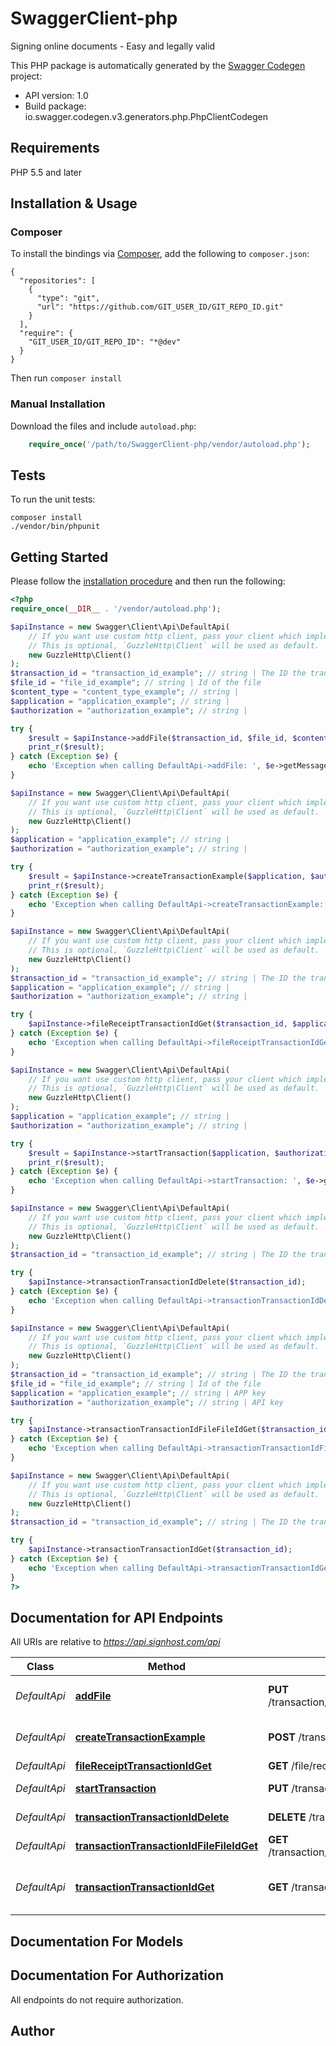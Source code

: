 # SwaggerClient-php
Signing online documents - Easy and legally valid

This PHP package is automatically generated by the [Swagger Codegen](https://github.com/swagger-api/swagger-codegen) project:

- API version: 1.0
- Build package: io.swagger.codegen.v3.generators.php.PhpClientCodegen

## Requirements

PHP 5.5 and later

## Installation & Usage
### Composer

To install the bindings via [Composer](http://getcomposer.org/), add the following to `composer.json`:

```
{
  "repositories": [
    {
      "type": "git",
      "url": "https://github.com/GIT_USER_ID/GIT_REPO_ID.git"
    }
  ],
  "require": {
    "GIT_USER_ID/GIT_REPO_ID": "*@dev"
  }
}
```

Then run `composer install`

### Manual Installation

Download the files and include `autoload.php`:

```php
    require_once('/path/to/SwaggerClient-php/vendor/autoload.php');
```

## Tests

To run the unit tests:

```
composer install
./vendor/bin/phpunit
```

## Getting Started

Please follow the [installation procedure](#installation--usage) and then run the following:

```php
<?php
require_once(__DIR__ . '/vendor/autoload.php');

$apiInstance = new Swagger\Client\Api\DefaultApi(
    // If you want use custom http client, pass your client which implements `GuzzleHttp\ClientInterface`.
    // This is optional, `GuzzleHttp\Client` will be used as default.
    new GuzzleHttp\Client()
);
$transaction_id = "transaction_id_example"; // string | The ID the transaction add the file
$file_id = "file_id_example"; // string | Id of the file
$content_type = "content_type_example"; // string | 
$application = "application_example"; // string | 
$authorization = "authorization_example"; // string | 

try {
    $result = $apiInstance->addFile($transaction_id, $file_id, $content_type, $application, $authorization);
    print_r($result);
} catch (Exception $e) {
    echo 'Exception when calling DefaultApi->addFile: ', $e->getMessage(), PHP_EOL;
}

$apiInstance = new Swagger\Client\Api\DefaultApi(
    // If you want use custom http client, pass your client which implements `GuzzleHttp\ClientInterface`.
    // This is optional, `GuzzleHttp\Client` will be used as default.
    new GuzzleHttp\Client()
);
$application = "application_example"; // string | 
$authorization = "authorization_example"; // string | 

try {
    $result = $apiInstance->createTransactionExample($application, $authorization);
    print_r($result);
} catch (Exception $e) {
    echo 'Exception when calling DefaultApi->createTransactionExample: ', $e->getMessage(), PHP_EOL;
}

$apiInstance = new Swagger\Client\Api\DefaultApi(
    // If you want use custom http client, pass your client which implements `GuzzleHttp\ClientInterface`.
    // This is optional, `GuzzleHttp\Client` will be used as default.
    new GuzzleHttp\Client()
);
$transaction_id = "transaction_id_example"; // string | The ID the transaction to GET the receipt for
$application = "application_example"; // string | 
$authorization = "authorization_example"; // string | 

try {
    $apiInstance->fileReceiptTransactionIdGet($transaction_id, $application, $authorization);
} catch (Exception $e) {
    echo 'Exception when calling DefaultApi->fileReceiptTransactionIdGet: ', $e->getMessage(), PHP_EOL;
}

$apiInstance = new Swagger\Client\Api\DefaultApi(
    // If you want use custom http client, pass your client which implements `GuzzleHttp\ClientInterface`.
    // This is optional, `GuzzleHttp\Client` will be used as default.
    new GuzzleHttp\Client()
);
$application = "application_example"; // string | 
$authorization = "authorization_example"; // string | 

try {
    $result = $apiInstance->startTransaction($application, $authorization);
    print_r($result);
} catch (Exception $e) {
    echo 'Exception when calling DefaultApi->startTransaction: ', $e->getMessage(), PHP_EOL;
}

$apiInstance = new Swagger\Client\Api\DefaultApi(
    // If you want use custom http client, pass your client which implements `GuzzleHttp\ClientInterface`.
    // This is optional, `GuzzleHttp\Client` will be used as default.
    new GuzzleHttp\Client()
);
$transaction_id = "transaction_id_example"; // string | The ID the transaction to GET

try {
    $apiInstance->transactionTransactionIdDelete($transaction_id);
} catch (Exception $e) {
    echo 'Exception when calling DefaultApi->transactionTransactionIdDelete: ', $e->getMessage(), PHP_EOL;
}

$apiInstance = new Swagger\Client\Api\DefaultApi(
    // If you want use custom http client, pass your client which implements `GuzzleHttp\ClientInterface`.
    // This is optional, `GuzzleHttp\Client` will be used as default.
    new GuzzleHttp\Client()
);
$transaction_id = "transaction_id_example"; // string | The ID the transaction to GET the receipt for
$file_id = "file_id_example"; // string | Id of the file
$application = "application_example"; // string | APP key
$authorization = "authorization_example"; // string | API key

try {
    $apiInstance->transactionTransactionIdFileFileIdGet($transaction_id, $file_id, $application, $authorization);
} catch (Exception $e) {
    echo 'Exception when calling DefaultApi->transactionTransactionIdFileFileIdGet: ', $e->getMessage(), PHP_EOL;
}

$apiInstance = new Swagger\Client\Api\DefaultApi(
    // If you want use custom http client, pass your client which implements `GuzzleHttp\ClientInterface`.
    // This is optional, `GuzzleHttp\Client` will be used as default.
    new GuzzleHttp\Client()
);
$transaction_id = "transaction_id_example"; // string | The ID the transaction to GET

try {
    $apiInstance->transactionTransactionIdGet($transaction_id);
} catch (Exception $e) {
    echo 'Exception when calling DefaultApi->transactionTransactionIdGet: ', $e->getMessage(), PHP_EOL;
}
?>
```

## Documentation for API Endpoints

All URIs are relative to *https://api.signhost.com/api*

Class | Method | HTTP request | Description
------------ | ------------- | ------------- | -------------
*DefaultApi* | [**addFile**](docs/Api/DefaultApi.md#addfile) | **PUT** /transaction/{transactionId}/file/{fileId}/ | Add File to the transaction
*DefaultApi* | [**createTransactionExample**](docs/Api/DefaultApi.md#createtransactionexample) | **POST** /transaction | Create Transaction - Example
*DefaultApi* | [**fileReceiptTransactionIdGet**](docs/Api/DefaultApi.md#filereceipttransactionidget) | **GET** /file/receipt/{transactionId} | 
*DefaultApi* | [**startTransaction**](docs/Api/DefaultApi.md#starttransaction) | **PUT** /transaction/ | Start Transaction
*DefaultApi* | [**transactionTransactionIdDelete**](docs/Api/DefaultApi.md#transactiontransactioniddelete) | **DELETE** /transaction/{transactionId} | Delete a transaction
*DefaultApi* | [**transactionTransactionIdFileFileIdGet**](docs/Api/DefaultApi.md#transactiontransactionidfilefileidget) | **GET** /transaction/{transactionId}/file/{fileId}/ | 
*DefaultApi* | [**transactionTransactionIdGet**](docs/Api/DefaultApi.md#transactiontransactionidget) | **GET** /transaction/{transactionId} | Get information about a transaction

## Documentation For Models


## Documentation For Authorization

 All endpoints do not require authorization.


## Author



